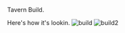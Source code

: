 Tavern Build.

Here's how it's lookin. ![build](https://i.imgur.com/t70vMhH.jpeg)
![build2](https://i.imgur.com/GR1NGRh.png)
